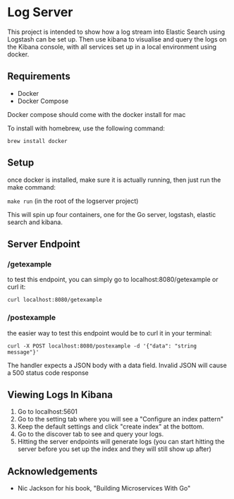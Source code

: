 # Log Server

This project is intended to show how a log stream into Elastic Search using Logstash can be set up. Then use kibana to visualise and query the logs on the Kibana console, with all services set up in a local environment using docker.

## Requirements

-   Docker
-   Docker Compose

Docker compose should come with the docker install for mac

To install with homebrew, use the following command:

`brew install docker`

## Setup

once docker is installed, make sure it is actually running, then just run the make command:

`make run` (in the root of the logserver project)

This will spin up four containers, one for the Go server, logstash, elastic search and kibana.

## Server Endpoint

### /getexample

to test this endpoint, you can simply go to localhost:8080/getexample or curl it:

`curl localhost:8080/getexample`

### /postexample

the easier way to test this endpoint would be to curl it in your terminal:

`curl -X POST localhost:8080/postexample -d '{"data": "string message"}'`

The handler expects a JSON body with a data field. Invalid JSON will cause a 500 status code response

## Viewing Logs In Kibana

1. Go to localhost:5601
2. Go to the setting tab where you will see a "Configure an index pattern"
3. Keep the default settings and click "create index" at the bottom.
4. Go to the discover tab to see and query your logs.
5. Hitting the server endpoints will generate logs (you can start hitting the server before you set up the index and they will still show up after)

## Acknowledgements

-   Nic Jackson for his book, "Building Microservices With Go"
